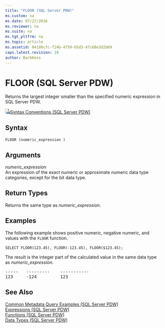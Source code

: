 ```yaml
---
title: "FLOOR (SQL Server PDW)"
ms.custom: na
ms.date: 07/27/2016
ms.reviewer: na
ms.suite: na
ms.tgt_pltfrm: na
ms.topic: article
ms.assetid: 04188cfc-f24b-4759-b5d3-47c68e3d2b69
caps.latest.revision: 18
author: BarbKess
---
```

# FLOOR (SQL Server PDW)
Returns the largest integer smaller than the specified numeric expression in SQL Server PDW.  
  
![Topic link icon](../sqlpdw/media/Topic_Link.gif "Topic_Link")[Syntax Conventions &#40;SQL Server PDW&#41;](../sqlpdw/syntax-conventions-sql-server-pdw.md)  
  
## Syntax  
  
```  
FLOOR (numeric_expression )  
```  
  
## Arguments  
*numeric_expression*  
An expression of the exact numeric or approximate numeric data type categories, except for the bit data type.  
  
## Return Types  
Returns the same type as *numeric_expression*.  
  
## Examples  
The following example shows positive numeric, negative numeric, and values with the `FLOOR` function.  
  
```  
SELECT FLOOR(123.45), FLOOR(-123.45), FLOOR($123.45);  
```  
  
The result is the integer part of the calculated value in the same data type as *numeric_expression*.  
  
<pre>-----   ---------    -----------  
123     -124         123</pre>  
  
## See Also  
[Common Metadata Query Examples &#40;SQL Server PDW&#41;](../sqlpdw/common-metadata-query-examples-sql-server-pdw.md)  
[Expressions &#40;SQL Server PDW&#41;](../sqlpdw/expressions-sql-server-pdw.md)  
[Functions &#40;SQL Server PDW&#41;](../sqlpdw/functions-sql-server-pdw.md)  
[Data Types &#40;SQL Server PDW&#41;](../sqlpdw/data-types-sql-server-pdw.md)  
  

